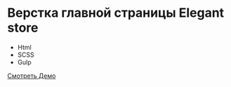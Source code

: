 # Верстка главной страницы Elegant store

- Html
- SCSS
- Gulp

[Смотреть Демо](https://dgarnitskiy.github.io/elegant-store/ "Демо")
